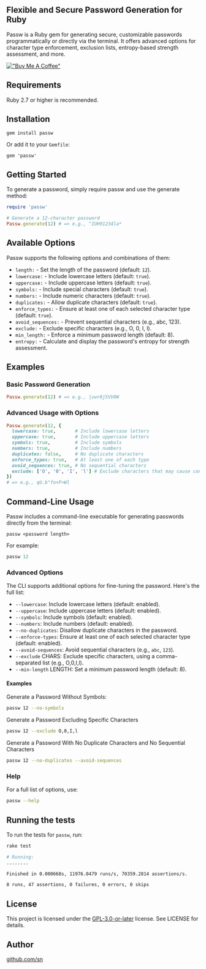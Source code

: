 ## Flexible and Secure Password Generation for Ruby

Passw is a Ruby gem for generating secure, customizable passwords programmatically or directly via the terminal. It offers advanced options for character type enforcement, exclusion lists, entropy-based strength assessment, and more.

[!["Buy Me A Coffee"](https://www.buymeacoffee.com/assets/img/custom_images/orange_img.png)](https://buymeacoffee.com/underwulf)

Requirements
-----------------
Ruby 2.7 or higher is recommended.

Installation
-----------------

```shell
gem install passw
```

Or add it to your `Gemfile`: 

```
gem 'passw'
```

Getting Started
-----------------
To generate a password, simply require passw and use the generate method:

```ruby
require 'passw'

# Generate a 12-character password
Passw.generate(12) # => e.g., ^IUH91234la*
```

Available Options
-----------------
Passw supports the following options and combinations of them:

- `length:` - Set the length of the password (default: `12`).
- `lowercase:` - Include lowercase letters (default: `true`).
- `uppercase:` - Include uppercase letters (default: `true`).
- `symbols:` - Include special characters (default: `true`).
- `numbers:` - Include numeric characters (default: `true`).
- `duplicates:` - Allow duplicate characters (default: `true`).
- `enforce_types:` - Ensure at least one of each selected character type (default: `true`).
- `avoid_sequences:` - Prevent sequential characters (e.g., abc, 123).
- `exclude:` - Exclude specific characters (e.g., O, 0, I, l).
- `min_length:` - Enforce a minimum password length (default: 8).
- `entropy:` - Calculate and display the password's entropy for strength assessment.

Examples
-----------------

### Basic Password Generation

```ruby
Passw.generate(12) # => e.g., |vwr8j5VV8W
```

### Advanced Usage with Options

```ruby
Passw.generate(12, {
  lowercase: true,       # Include lowercase letters
  uppercase: true,       # Include uppercase letters
  symbols: true,         # Include symbols
  numbers: true,         # Include numbers
  duplicates: false,     # No duplicate characters
  enforce_types: true,   # At least one of each type
  avoid_sequences: true, # No sequential characters
  exclude: ['O', '0', 'I', 'l'] # Exclude characters that may cause confusion
}) 
# => e.g., qU.b"fo+P>Wl
```

Command-Line Usage
-----------------
Passw includes a command-line executable for generating passwords directly from the terminal:

```
passw <password length>
```

For example:

```ruby
passw 12
```

### Advanced Options

The CLI supports additional options for fine-tuning the password. Here's the full list:

- `--lowercase`: Include lowercase letters (default: enabled).
- `--uppercase`: Include uppercase letters (default: enabled).
- `--symbols`: Include symbols (default: enabled).
- `--numbers`: Include numbers (default: enabled).
- `--no-duplicates`: Disallow duplicate characters in the password.
- `--enforce-types`: Ensure at least one of each selected character type (default: enabled).
- `--avoid-sequences`: Avoid sequential characters (e.g., `abc`, `123`).
- `--exclude` CHARS: Exclude specific characters, using a comma-separated list (e.g., O,0,I,l).
- `--min-length` LENGTH: Set a minimum password length (default: 8).

#### Examples

Generate a Password Without Symbols:

```bash
passw 12 --no-symbols
```

Generate a Password Excluding Specific Characters
```bash
passw 12 --exclude O,0,I,l
```

Generate a Password With No Duplicate Characters and No Sequential Characters
```bash
passw 12 --no-duplicates --avoid-sequences
```

### Help
For a full list of options, use:

```bash
passw --help
```

Running the tests
-----------------
To run the tests for `passw`, run:

```bash
rake test

# Running:
........

Finished in 0.000668s, 11976.0479 runs/s, 70359.2814 assertions/s.

8 runs, 47 assertions, 0 failures, 0 errors, 0 skips
```

License
-----------------
This project is licensed under the [GPL-3.0-or-later](https://github.com/sn/passw/blob/master/LICENSE) license. See LICENSE for details.

Author
-----------------
[github.com/sn](https://github.com/sn) 

